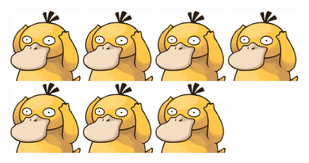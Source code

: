 ![notlikeduck](https://github.com/Confucius52/Confucius52/blob/main/notlikeduck.png)
![notlikeduck](https://github.com/Confucius52/Confucius52/blob/main/notlikeduck.png)
![notlikeduck](https://github.com/Confucius52/Confucius52/blob/main/notlikeduck.png)
![notlikeduck](https://github.com/Confucius52/Confucius52/blob/main/notlikeduck.png)
![notlikeduck](https://github.com/Confucius52/Confucius52/blob/main/notlikeduck.png)
![notlikeduck](https://github.com/Confucius52/Confucius52/blob/main/notlikeduck.png)
![notlikeduck](https://github.com/Confucius52/Confucius52/blob/main/notlikeduck.png)


<!--
**Confucius52/Confucius52** is a ✨ _special_ ✨ repository because its `README.md` (this file) appears on your GitHub profile.

Here are some ideas to get you started:

- 🔭 I’m currently working on ...
- 🌱 I’m currently learning ...
- 👯 I’m looking to collaborate on ...
- 🤔 I’m looking for help with ...
- 💬 Ask me about ...
- 📫 How to reach me: ...
- 😄 Pronouns: ...
- ⚡ Fun fact: ...
-->
